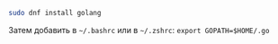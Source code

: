 ```bash
sudo dnf install golang
```

Затем добавить в `~/.bashrc` или в `~/.zshrc`: `export GOPATH=$HOME/.go`
